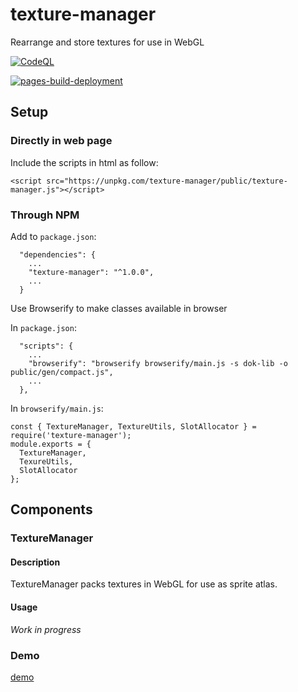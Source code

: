 # texture-manager
Rearrange and store textures for use in WebGL

[![CodeQL](https://github.com/jacklehamster/texture-manager/actions/workflows/codeql-analysis.yml/badge.svg)](https://github.com/jacklehamster/texture-manager/actions/workflows/codeql-analysis.yml)

[![pages-build-deployment](https://github.com/jacklehamster/texture-manager/actions/workflows/pages/pages-build-deployment/badge.svg)](https://github.com/jacklehamster/texture-manager/actions/workflows/pages/pages-build-deployment)


## Setup

### Directly in web page

Include the scripts in html as follow:
```
<script src="https://unpkg.com/texture-manager/public/texture-manager.js"></script>
```


### Through NPM


Add to `package.json`:
```
  "dependencies": {
  	...
    "texture-manager": "^1.0.0",
    ...
  }
```


Use Browserify to make classes available in browser

In `package.json`:
```
  "scripts": {
  	...
    "browserify": "browserify browserify/main.js -s dok-lib -o public/gen/compact.js",
    ...
  },
```

In `browserify/main.js`:
```
const { TextureManager, TextureUtils, SlotAllocator } = require('texture-manager');
module.exports = {
  TextureManager,
  TexureUtils,
  SlotAllocator
};
```

## Components

### TextureManager

#### Description
TextureManager packs textures in WebGL for use as sprite atlas.

#### Usage

*Work in progress*


### Demo

[demo](https://jacklehamster.github.io/texture-manager/)